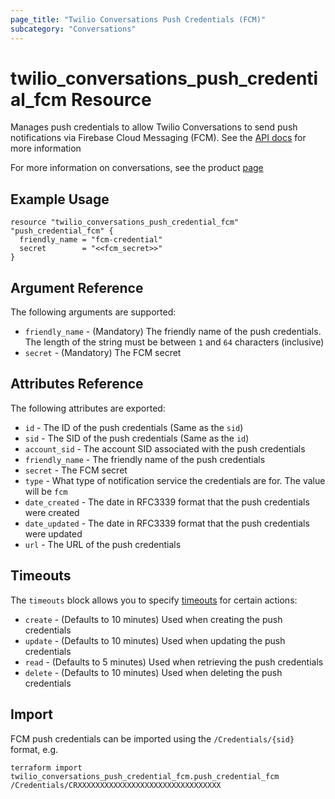 ```yaml
---
page_title: "Twilio Conversations Push Credentials (FCM)"
subcategory: "Conversations"
---
```


# twilio_conversations_push_credential_fcm Resource

Manages push credentials to allow Twilio Conversations to send push notifications via Firebase Cloud Messaging (FCM). See the [API docs](https://www.twilio.com/docs/conversations/api/credential-resource) for more information

For more information on conversations, see the product [page](https://www.twilio.com/conversations)

## Example Usage

```hcl
resource "twilio_conversations_push_credential_fcm" "push_credential_fcm" {
  friendly_name = "fcm-credential"
  secret        = "<<fcm_secret>>"
}
```

## Argument Reference

The following arguments are supported:

- `friendly_name` - (Mandatory) The friendly name of the push credentials. The length of the string must be between `1` and `64` characters (inclusive)
- `secret` - (Mandatory) The FCM secret

## Attributes Reference

The following attributes are exported:

- `id` - The ID of the push credentials (Same as the `sid`)
- `sid` - The SID of the push credentials (Same as the `id`)
- `account_sid` - The account SID associated with the push credentials
- `friendly_name` - The friendly name of the push credentials
- `secret` - The FCM secret
- `type` - What type of notification service the credentials are for. The value will be `fcm`
- `date_created` - The date in RFC3339 format that the push credentials were created
- `date_updated` - The date in RFC3339 format that the push credentials were updated
- `url` - The URL of the push credentials

## Timeouts

The `timeouts` block allows you to specify [timeouts](https://www.terraform.io/docs/configuration/resources.html#timeouts) for certain actions:

- `create` - (Defaults to 10 minutes) Used when creating the push credentials
- `update` - (Defaults to 10 minutes) Used when updating the push credentials
- `read` - (Defaults to 5 minutes) Used when retrieving the push credentials
- `delete` - (Defaults to 10 minutes) Used when deleting the push credentials

## Import

FCM push credentials can be imported using the `/Credentials/{sid}` format, e.g.

```shell
terraform import twilio_conversations_push_credential_fcm.push_credential_fcm /Credentials/CRXXXXXXXXXXXXXXXXXXXXXXXXXXXXXXXX
```
